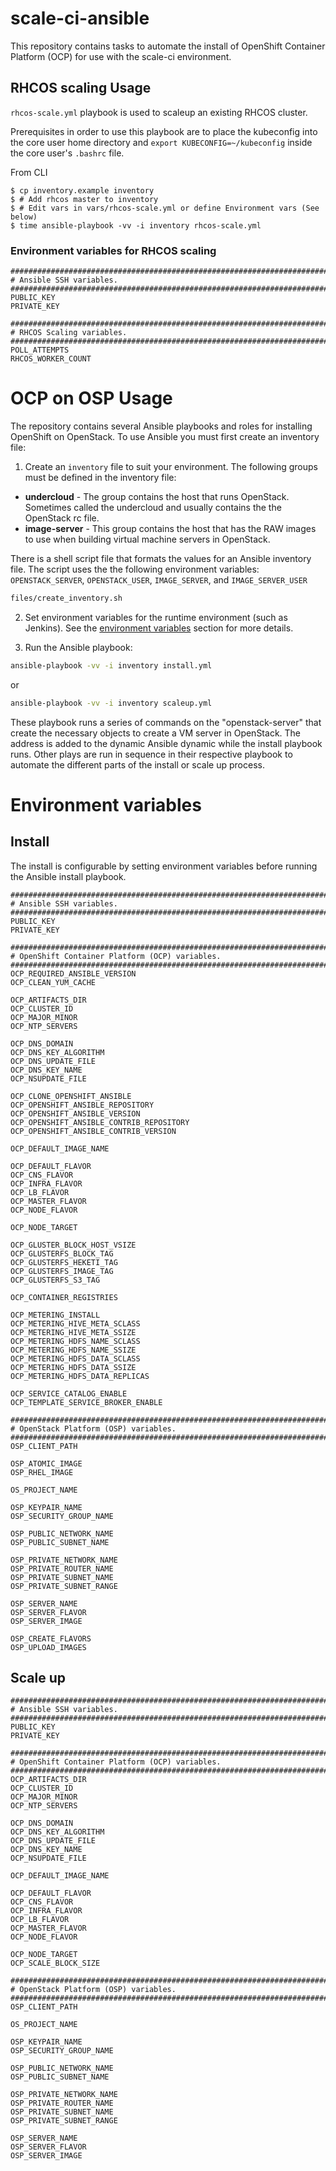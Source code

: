 # scale-ci-ansible

This repository contains tasks to automate the install of OpenShift Container
Platform (OCP) for use with the scale-ci environment.

## RHCOS scaling Usage

`rhcos-scale.yml` playbook is used to scaleup an existing RHCOS cluster.

Prerequisites in order to use this playbook are to place the kubeconfig into the core
user home directory and `export KUBECONFIG=~/kubeconfig` inside the core user's `.bashrc`
file.

From CLI

```
$ cp inventory.example inventory
$ # Add rhcos master to inventory
$ # Edit vars in vars/rhcos-scale.yml or define Environment vars (See below)
$ time ansible-playbook -vv -i inventory rhcos-scale.yml
```

### Environment variables for RHCOS scaling

```
###############################################################################
# Ansible SSH variables.
###############################################################################
PUBLIC_KEY
PRIVATE_KEY

###############################################################################
# RHCOS Scaling variables.
###############################################################################
POLL_ATTEMPTS
RHCOS_WORKER_COUNT
```

# OCP on OSP Usage

The repository contains several Ansible playbooks and roles for installing
OpenShift on OpenStack. To use Ansible you must first create an inventory file:  

1. Create an `inventory` file to suit your environment. The following groups
must be defined in the inventory file:  
* **undercloud** - The group contains the host that runs OpenStack. Sometimes
called the undercloud and usually contains the the OpenStack rc file.
* **image-server** - This group contains the host that has the RAW images to use
when building virtual machine servers in OpenStack.

There is a shell script file that formats the values for an Ansible inventory
file. The script uses the the following environment variables:  
`OPENSTACK_SERVER`, `OPENSTACK_USER`, `IMAGE_SERVER`, and `IMAGE_SERVER_USER`

```sh
files/create_inventory.sh
```

2. Set environment variables for the runtime environment (such as Jenkins). See
the [environment variables](#environment_variables) section for more details.

3. Run the Ansible playbook:
```sh
ansible-playbook -vv -i inventory install.yml
```
or
```sh
ansible-playbook -vv -i inventory scaleup.yml
```

These playbook runs a series of commands on the "openstack-server" that create
the necessary objects to create a VM server in OpenStack. The address is added
to the dynamic Ansible dynamic while the install playbook runs. Other plays
are run in sequence in their respective playbook to automate the different
parts of the install or scale up process.

# Environment variables

## Install

The install is configurable by setting environment variables before running the
Ansible install playbook.

```
###############################################################################
# Ansible SSH variables.
###############################################################################
PUBLIC_KEY
PRIVATE_KEY

###############################################################################
# OpenShift Container Platform (OCP) variables.
###############################################################################
OCP_REQUIRED_ANSIBLE_VERSION
OCP_CLEAN_YUM_CACHE

OCP_ARTIFACTS_DIR
OCP_CLUSTER_ID
OCP_MAJOR_MINOR
OCP_NTP_SERVERS

OCP_DNS_DOMAIN
OCP_DNS_KEY_ALGORITHM
OCP_DNS_UPDATE_FILE
OCP_DNS_KEY_NAME
OCP_NSUPDATE_FILE

OCP_CLONE_OPENSHIFT_ANSIBLE
OCP_OPENSHIFT_ANSIBLE_REPOSITORY
OCP_OPENSHIFT_ANSIBLE_VERSION
OCP_OPENSHIFT_ANSIBLE_CONTRIB_REPOSITORY
OCP_OPENSHIFT_ANSIBLE_CONTRIB_VERSION

OCP_DEFAULT_IMAGE_NAME

OCP_DEFAULT_FLAVOR
OCP_CNS_FLAVOR
OCP_INFRA_FLAVOR
OCP_LB_FLAVOR
OCP_MASTER_FLAVOR
OCP_NODE_FLAVOR

OCP_NODE_TARGET

OCP_GLUSTER_BLOCK_HOST_VSIZE
OCP_GLUSTERFS_BLOCK_TAG
OCP_GLUSTERFS_HEKETI_TAG
OCP_GLUSTERFS_IMAGE_TAG
OCP_GLUSTERFS_S3_TAG

OCP_CONTAINER_REGISTRIES

OCP_METERING_INSTALL
OCP_METERING_HIVE_META_SCLASS
OCP_METERING_HIVE_META_SSIZE
OCP_METERING_HDFS_NAME_SCLASS
OCP_METERING_HDFS_NAME_SSIZE
OCP_METERING_HDFS_DATA_SCLASS
OCP_METERING_HDFS_DATA_SSIZE
OCP_METERING_HDFS_DATA_REPLICAS

OCP_SERVICE_CATALOG_ENABLE
OCP_TEMPLATE_SERVICE_BROKER_ENABLE

###############################################################################
# OpenStack Platform (OSP) variables.
###############################################################################
OSP_CLIENT_PATH

OSP_ATOMIC_IMAGE
OSP_RHEL_IMAGE

OS_PROJECT_NAME

OSP_KEYPAIR_NAME
OSP_SECURITY_GROUP_NAME

OSP_PUBLIC_NETWORK_NAME
OSP_PUBLIC_SUBNET_NAME

OSP_PRIVATE_NETWORK_NAME
OSP_PRIVATE_ROUTER_NAME
OSP_PRIVATE_SUBNET_NAME
OSP_PRIVATE_SUBNET_RANGE

OSP_SERVER_NAME
OSP_SERVER_FLAVOR
OSP_SERVER_IMAGE

OSP_CREATE_FLAVORS
OSP_UPLOAD_IMAGES
```

## Scale up

```
###############################################################################
# Ansible SSH variables.
###############################################################################
PUBLIC_KEY
PRIVATE_KEY

###############################################################################
# OpenShift Container Platform (OCP) variables.
###############################################################################
OCP_ARTIFACTS_DIR
OCP_CLUSTER_ID
OCP_MAJOR_MINOR
OCP_NTP_SERVERS

OCP_DNS_DOMAIN
OCP_DNS_KEY_ALGORITHM
OCP_DNS_UPDATE_FILE
OCP_DNS_KEY_NAME
OCP_NSUPDATE_FILE

OCP_DEFAULT_IMAGE_NAME

OCP_DEFAULT_FLAVOR
OCP_CNS_FLAVOR
OCP_INFRA_FLAVOR
OCP_LB_FLAVOR
OCP_MASTER_FLAVOR
OCP_NODE_FLAVOR

OCP_NODE_TARGET
OCP_SCALE_BLOCK_SIZE

###############################################################################
# OpenStack Platform (OSP) variables.
###############################################################################
OSP_CLIENT_PATH

OS_PROJECT_NAME

OSP_KEYPAIR_NAME
OSP_SECURITY_GROUP_NAME

OSP_PUBLIC_NETWORK_NAME
OSP_PUBLIC_SUBNET_NAME

OSP_PRIVATE_NETWORK_NAME
OSP_PRIVATE_ROUTER_NAME
OSP_PRIVATE_SUBNET_NAME
OSP_PRIVATE_SUBNET_RANGE

OSP_SERVER_NAME
OSP_SERVER_FLAVOR
OSP_SERVER_IMAGE
```
